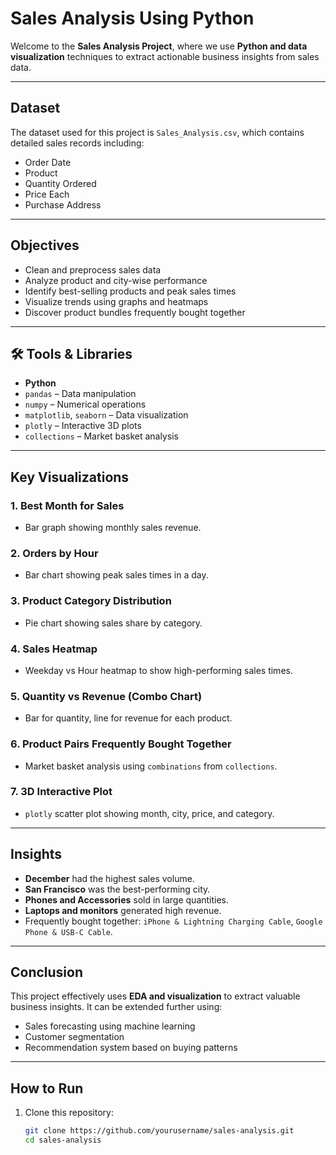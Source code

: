 #  Sales Analysis Using Python

Welcome to the **Sales Analysis Project**, where we use **Python and data visualization** techniques to extract actionable business insights from sales data.

---

##  Dataset

The dataset used for this project is `Sales_Analysis.csv`, which contains detailed sales records including:
- Order Date
- Product
- Quantity Ordered
- Price Each
- Purchase Address

---

##  Objectives

- Clean and preprocess sales data
- Analyze product and city-wise performance
- Identify best-selling products and peak sales times
- Visualize trends using graphs and heatmaps
- Discover product bundles frequently bought together

---

## 🛠 Tools & Libraries

- **Python**
- `pandas` – Data manipulation
- `numpy` – Numerical operations
- `matplotlib`, `seaborn` – Data visualization
- `plotly` – Interactive 3D plots
- `collections` – Market basket analysis

---

##  Key Visualizations

### 1. Best Month for Sales
- Bar graph showing monthly sales revenue.

### 2. Orders by Hour
- Bar chart showing peak sales times in a day.

### 3. Product Category Distribution
- Pie chart showing sales share by category.

### 4. Sales Heatmap
- Weekday vs Hour heatmap to show high-performing sales times.

### 5. Quantity vs Revenue (Combo Chart)
- Bar for quantity, line for revenue for each product.

### 6. Product Pairs Frequently Bought Together
- Market basket analysis using `combinations` from `collections`.

### 7. 3D Interactive Plot
- `plotly` scatter plot showing month, city, price, and category.

---

## Insights

- **December** had the highest sales volume.
- **San Francisco** was the best-performing city.
- **Phones and Accessories** sold in large quantities.
- **Laptops and monitors** generated high revenue.
- Frequently bought together: `iPhone & Lightning Charging Cable`, `Google Phone & USB-C Cable`.

---

## Conclusion

This project effectively uses **EDA and visualization** to extract valuable business insights. It can be extended further using:
- Sales forecasting using machine learning
- Customer segmentation
- Recommendation system based on buying patterns

---

##  How to Run

1. Clone this repository:
   ```bash
   git clone https://github.com/yourusername/sales-analysis.git
   cd sales-analysis
